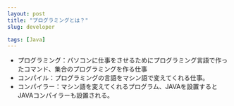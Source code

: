```yaml
---
layout: post
title: "プログラミングとは？"
slug: developer

tags: [Java]
---
```

* プログラミング：パソコンに仕事をさせるためにプログラミング言語で作ったコマンド、集合のプログラミングを作る仕事
* コンパイル：プログラミングの言語をマシン語で変えてくれる仕事。
* コンパイラー：マシン語を変えてくれるプログラム、JAVAを設置するとJAVAコンパイラーも設置される。
